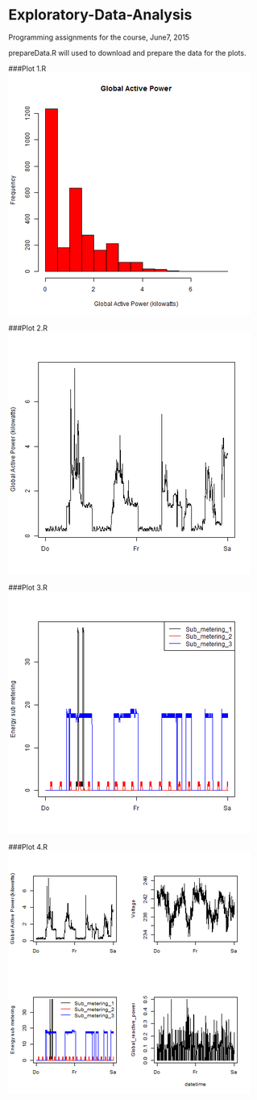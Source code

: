 Exploratory-Data-Analysis
=========================

Programming assignments for the course, June7, 2015

prepareData.R will used to download and prepare the data for the plots.

###Plot 1.R
![](plot1.png)

###Plot 2.R
![](plot2.png)

###Plot 3.R
![](plot3.png)

###Plot 4.R
![](plot4.png)
